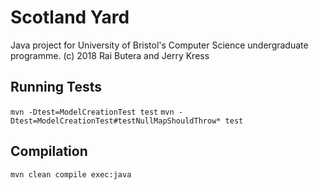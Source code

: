 # Scotland Yard

Java project for University of Bristol's Computer Science undergraduate programme.
(c) 2018 Rai Butera and Jerry Kress

## Running Tests

`mvn -Dtest=ModelCreationTest test`
`mvn -Dtest=ModelCreationTest#testNullMapShouldThrow* test`

## Compilation

`mvn clean compile exec:java`

